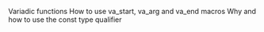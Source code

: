 Variadic functions
How to use va_start, va_arg and va_end macros 
Why and how to use the const type qualifier

